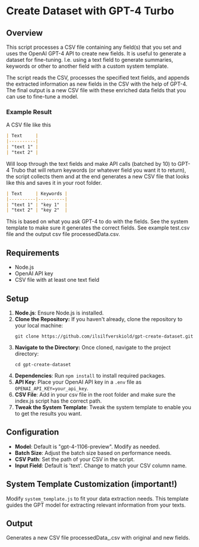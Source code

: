 # Create Dataset with GPT-4 Turbo

## Overview
This script processes a CSV file containing any field(s) that you set and uses the OpenAI GPT-4 API to create new fields. It is useful to generate a dataset for fine-tuning. I.e. using a text field to generate summaries, keywords or other to another field with a custom system template.

The script reads the CSV, processes the specified text fields, and appends the extracted information as new fields in the CSV with the help of GPT-4. The final output is a new CSV file with these enriched data fields that you can use to fine-tune a model.

### Example Result

A CSV file like this

```markdown
| Text     | 
|----------|
| "text 1" | 
| "text 2" |
```

Will loop through the text fields and make API calls (batched by 10) to GPT-4 Trubo that will return keywords (or whatever field you want it to return), the script collects them and at the end generates a new CSV file that looks like this and saves it in your root folder.

```markdown
| Text     | Keywords | 
|----------|----------|
| "text 1" | "key 1"  | 
| "text 2" | "key 2"  |
```

This is based on what you ask GPT-4 to do with the fields. See the system template to make sure it generates the correct fields. See example test.csv file and the output csv file processedData.csv.

## Requirements
- Node.js
- OpenAI API key
- CSV file with at least one text field

## Setup
1. **Node.js**: Ensure Node.js is installed.
2. **Clone the Repository:** If you haven't already, clone the repository to your local machine:
    ```
    git clone https://github.com/ilsilfverskiold/gpt-create-dataset.git
    ```
3. **Navigate to the Directory:** Once cloned, navigate to the project directory:
    ```
    cd gpt-create-dataset
    ```
4. **Dependencies**: Run `npm install` to install required packages.
5. **API Key**: Place your OpenAI API key in a `.env` file as `OPENAI_API_KEY=your_api_key`.
6. **CSV File**: Add in your csv file in the root folder and make sure the index.js script has the correct path.
7. **Tweak the System Template**: Tweak the system template to enable you to get the results you want.

## Configuration
- **Model**: Default is "gpt-4-1106-preview". Modify as needed.
- **Batch Size**: Adjust the batch size based on performance needs.
- **CSV Path**: Set the path of your CSV in the script.
- **Input Field**: Default is 'text'. Change to match your CSV column name.

## System Template Customization (important!)
Modify `system_template.js` to fit your data extraction needs. This template guides the GPT model for extracting relevant information from your texts.

## Output
Generates a new CSV file processedData_<timestamp>.csv with original and new fields.
